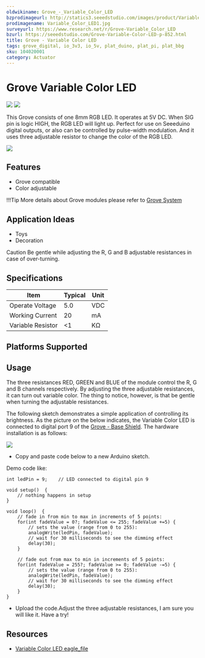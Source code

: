 ```yaml
---
oldwikiname: Grove_-_Variable_Color_LED
bzprodimageurl: http://statics3.seeedstudio.com/images/product/Variable Color LED.jpg
prodimagename: Variable_Color_LED1.jpg
surveyurl: https://www.research.net/r/Grove-Variable_Color_LED
bzurl: https://seeedstudio.com/Grove-Variable-Color-LED-p-852.html
title: Grove - Variable Color LED
tags: grove_digital, io_3v3, io_5v, plat_duino, plat_pi, plat_bbg
sku: 104020001
category: Actuator
---
```


# Grove Variable Color LED

![](https://raw.githubusercontent.com/SeeedDocument/Grove-Variable\_Color\_LED/master/img/Variable\_Color\_LED1.jpg) ![](https://raw.githubusercontent.com/SeeedDocument/Grove-Variable\_Color\_LED/master/img/Variable\_Color\_LED\_01.jpg)

This Grove consists of one 8mm RGB LED. It operates at 5V DC. When SIG pin is logic HIGH, the RGB LED will light up. Perfect for use on Seeeduino digital outputs, or also can be controlled by pulse-width modulation. And it uses three adjustable resistor to change the color of the RGB LED.

[![](https://raw.githubusercontent.com/SeeedDocument/common/master/Get\_One\_Now\_Banner.png)](http://www.seeedstudio.com/Grove-Variable-Color-LED-p-852.html)

## Features

* Grove compatible
* Color adjustable

!!!Tip More details about Grove modules please refer to [Grove System](http://wiki.seeed.cc/Grove\_System/)

## Application Ideas

* Toys
* Decoration

Caution Be gentle while adjusting the R, G and B adjustable resistances in case of over-turning.

## Specifications

| Item              | Typical | Unit |
| ----------------- | ------- | ---- |
| Operate Voltage   | 5.0     | VDC  |
| Working Current   | 20      | mA   |
| Variable Resistor | <1      | KΩ   |

## Platforms Supported

## Usage

The three resistances RED, GREEN and BLUE of the module control the R, G and B channels respectively. By adjusting the three adjustable resistances, it can turn out variable color. The thing to notice, however, is that be gentle when turning the adjustable resistances.

The following sketch demonstrates a simple application of controlling its brightness. As the picture on the below indicates, the Variable Color LED is connected to digital port 9 of the [Grove - Base Shield](https://app.gitbook.com/Base\_Shield\_V2). The hardware installation is as follows:

![](https://raw.githubusercontent.com/SeeedDocument/Grove-Variable\_Color\_LED/master/img/Grove-Variable\_Color\_LED.jpg)

* Copy and paste code below to a new Arduino sketch.

Demo code like:

```
int ledPin = 9;    // LED connected to digital pin 9

void setup()  {
    // nothing happens in setup
}

void loop()  {
    // fade in from min to max in increments of 5 points:
    for(int fadeValue = 0?; fadeValue <= 255; fadeValue +=5) {
        // sets the value (range from 0 to 255):
        analogWrite(ledPin, fadeValue);
        // wait for 30 milliseconds to see the dimming effect
        delay(30);
    }

    // fade out from max to min in increments of 5 points:
    for(int fadeValue = 255?; fadeValue >= 0; fadeValue -=5) {
        // sets the value (range from 0 to 255):
        analogWrite(ledPin, fadeValue);
        // wait for 30 milliseconds to see the dimming effect
        delay(30);
    }
}
```

* Upload the code.Adjust the three adjustable resistances, I am sure you will like it. Have a try!

## Resources

* [Variable Color LED eagle\_file](https://raw.githubusercontent.com/SeeedDocument/Grove-Variable\_Color\_LED/master/res/Variable\_Color\_LED\_eagle\_file.zip)
